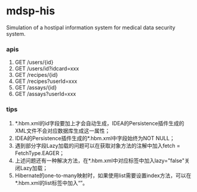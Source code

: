 # mdsp-his

Simulation of a hostipal information system for medical data security system.

### apis

1. GET /users/{id}
2. GET /users/id?idcard=xxx
3. GET /recipes/{id}
4. GET /recipes?userId=xxx
5. GET /assays/{id}
6. GET /assays?userId=xxx

### tips

1. *.hbm.xml的id字段要加上<generator class="native"/>才会自动生成，IDEA的Persistence插件生成的XML文件不会对应数据库生成这一属性；
2. IDEA的Persistence插件生成的*.hbm.xml中字段始终为NOT NULL；
3. 遇到部分字段Lazy加载的问题可以在获取对象方法的注解中加入fetch = FetchType.EAGER；
4. 上述问题还有一种解决方法，在*.hbm.xml中对应标签中加入lazy="false"关闭Lazy加载；
5. Hibernate的one-to-many映射时，如果使用list需要设置index方法，可以在*.hbm.xml的list标签中加入“<index column="id" type="java.lang.Integer"/>”。